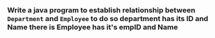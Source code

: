 ### Write a java program to establish relationship between `Department` and `Employee` to do so department has its ID and Name there is Employee has it's empID and Name
